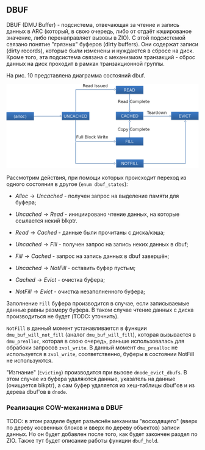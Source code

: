 ## DBUF

DBUF (DMU Buffer) - подсистема, отвечающая за чтение и запись данных в ARC (который, в свою очередь, либо от отдаёт кэшированое значение, либо перенаправляет вызовы в ZIO).
С этой подсистемой связано понятие "грязных" буферов (dirty buffers). Они содержат записи (dirty records), которые были изменены и нуждаются в сбросе на диск.
Кроме того, эта подсистема связана с механизмом транзакций - сброс данных на диск проходит в рамках транзакционной группы.

На рис. 10 представлена диаграмма состояний dbuf.

![Диаграмма состояний dbuf (10)](./img/zfs-dbuf-states.png  "Диаграмма состояний dbuf (10)")

Рассмотрим действия, при помощи которых происходит переход из одного состояния в другое (`enum dbuf_states`):

* $Alloc \rightarrow Uncached$ - получен запрос на выделение памяти для буфера;

* $Uncached \rightarrow Read$ - инициировано чтение данных, на которые ссылается некий blkptr.

* $Read \rightarrow Cached$ - данные были прочитаны с диска/кэша;

* $Uncached \rightarrow Fill$ - получен запрос на запись неких данных в dbuf;

* $Fill \rightarrow Cached$ - запрос на запись данных в dbuf завершён;

* $Uncached \rightarrow NotFill$ - оставить буфер пустым;

* $Cached \rightarrow Evict$ - очистка буфера;

* $NotFill \rightarrow Evict$ - очистка незаполненного буфера;

Заполнение `Fill` буфера производится в случае, если записываемые данные равны размеру буфера. В таком случае чтение данных с диска производиться не будет (TODO: уточнить).

`NotFill` в данный момент устанавливается в функции `dmu_buf_will_not_fill` (аналог `dmu_buf_will_fill`), которая вызывается в `dmu_prealloc`, которая
в свою очередь, раньше использовалась для обрабоки запросов `zvol_write`. В данный момент `dmu_prealloc` не используется в `zvol_write`, соответственно, буферы в состоянии
NotFill не используются.

"Изгнание" (`Evicting`) производится при вызове `dnode_evict_dbufs`. В этом случае из буфера удаляются данные,
указатель на данные (очищается blkptr), а сам буфер удаляется из хеш-таблицы dbuf'ов и из дерева dbuf'ов в `dnode`.


### Реализация COW-механизма в DBUF

TODO: в этом разделе будет разъяснён механизм "восходящего" (вверх по дереву косвенных блоков и вверх по дереву объектов)
записи данных. Но он будет добавлен после того, как будет закончен раздел по ZIO.
Также тут будет описание работы функции `dbuf_hold`.


